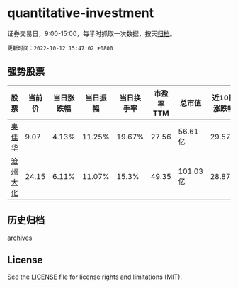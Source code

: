 # quantitative-investment

证券交易日，9:00-15:00，每半时抓取一次数据，按天[归档](archives)。

`更新时间：2022-10-12 15:47:02 +0800`

## 强势股票

|股票|当前价|当日涨跌幅|当日振幅|当日换手率|市盈率TTM|总市值|近10日涨跌幅|
|----|----|----|----|----|----|----|----|
|[奥佳华](https://xueqiu.com/S/SZ002614)|9.07|4.13%|11.25%|19.67%|27.56|56.61亿|29.57%|
|[沧州大化](https://xueqiu.com/S/SH600230)|24.15|6.11%|11.07%|15.3%|49.35|101.03亿|28.87%|

## 历史归档

[archives](archives)

## License

See the [LICENSE](LICENSE) file for license rights and limitations (MIT).